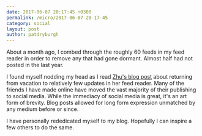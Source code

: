 ```yaml
---
date: 2017-06-07 20:17:45 +0300
permalink: /micro/2017-06-07-20-17-45
category: social
layout: post
author: patdryburgh
---
```


About a month ago, I combed through the roughly 60 feeds in my feed reader in order to remove any that had gone dormant. Almost half had not posted in the last year.

I found myself nodding my head as I read [Zhu's blog post][zhu] about returning from vacation to relatively few updates in her feed reader. Many of the friends I have made online have moved the vast majority of their publishing to social media. While the immediacy of social media is great, it's an art form of brevity. Blog posts allowed for long form expression unmatched by any medium before or since.

I have personally rededicated myself to my blog. Hopefully I can inspire a few others to do the same.

[zhu]: http://correresmidestino.com/where-did-all-the-blogs-go/